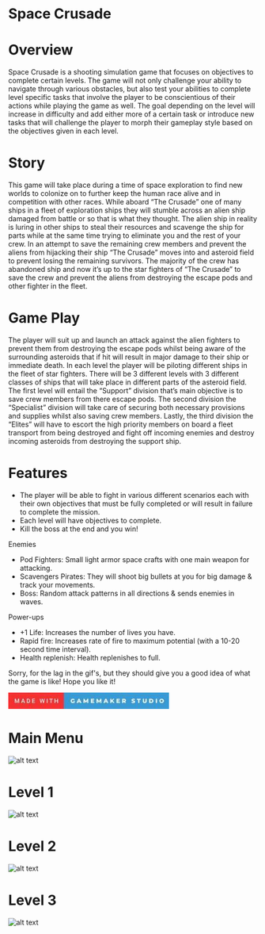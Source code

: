 # Space Crusade

# Overview
Space Crusade is a shooting simulation game that focuses on objectives to complete certain levels. The game will not only challenge your ability to navigate through various obstacles, but also test your abilities to complete level specific tasks that involve the player to be conscientious of their actions while playing the game as well. The goal depending on the level will increase in difficulty and add either more of a certain task or introduce new tasks that will challenge the player to morph their gameplay style based on the objectives given in each level.

# Story
This game will take place during a time of space exploration to find new worlds to colonize on to further keep the human race alive and in competition with other races. While aboard “The Crusade” one of many ships in a fleet of exploration ships they will stumble across an alien ship damaged from battle or so that is what they thought. The alien ship in reality is luring in other ships to steal their resources and scavenge the ship for parts while at the same time trying to eliminate you and the rest of your crew. In an attempt to save the remaining crew members and prevent the aliens from hijacking their ship “The Crusade” moves into and asteroid field to prevent losing the remaining survivors. The majority of the crew has abandoned ship and now it’s up to the star fighters of “The Crusade” to save the crew and prevent the aliens from destroying the escape pods and other fighter in the fleet.

# Game Play
The player will suit up and launch an attack against the alien fighters to prevent them from destroying the escape pods whilst being aware of the surrounding asteroids that if hit will result in major damage to their ship or immediate death. In each level the player will be piloting different ships in the fleet of star fighters. There will be 3 different levels with 3 different classes of ships that will take place in different parts of the asteroid field. The first level will entail the “Support” division that’s main objective is to save crew members from there escape pods. The second division the “Specialist” division will take care of securing both necessary provisions and supplies whilst also saving crew members. Lastly, the third division the “Elites” will have to escort the high priority members on board a fleet transport from being destroyed and fight off incoming enemies and destroy incoming asteroids from destroying the support ship.

# Features
-	The player will be able to fight in various different scenarios each with their own objectives that must be fully completed or will result in failure to complete the mission.
-	Each level will have objectives to complete.
-	Kill the boss at the end and you win!

Enemies
-	Pod Fighters: Small light armor space crafts with one main weapon for attacking.
-	Scavengers Pirates: They will shoot big bullets at you for big damage & track your movements.
-	Boss: Random attack patterns in all directions & sends enemies in waves.

Power-ups
-	+1 Life: Increases the number of lives you have.
-	Rapid fire: Increases rate of fire to maximum potential (with a 10-20 second time interval).
-	Health replenish: Health replenishes to full.

Sorry, for the lag in the gif's, but they should give you a good idea of what the game is like! Hope you like it!

![alt text](images/testing.jpg)

# Main Menu

![alt text](images/menu.gif)

# Level 1

![alt text](images/level1.gif)

# Level 2

![alt text](images/level2.gif)

# Level 3

![alt text](images/level3.gif)
